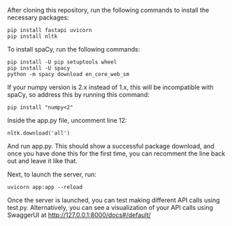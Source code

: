 After cloning this repository, run the following commands to install the necessary packages:
```
pip install fastapi uvicorn
pip install nltk
```
To install spaCy, run the following commands:
```
pip install -U pip setuptools wheel
pip install -U spacy
python -m spacy download en_core_web_sm
```
If your numpy version is 2.x instead of 1.x, this will be incompatible with spaCy, so address this by running this command:
```
pip install "numpy<2"
```
Inside the app.py file, uncomment line 12:
```
nltk.download('all')
```
And run app.py. This should show a successful package download, and once you have done this for the first time, you can recomment the line back out and leave it like that.

Next, to launch the server, run:
```
uvicorn app:app --reload
```

Once the server is launched, you can test making different API calls using test.py. Alternatively, you can see a visualization of your API calls using SwaggerUI at http://127.0.0.1:8000/docs#/default/
